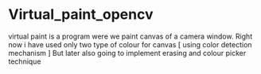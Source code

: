# Virtual_paint_opencv
virtual paint is a program were we paint canvas of a camera window. 
Right now  i have used only two type of colour for canvas [ using color detection mechanism ]
But later also going to implement erasing and colour picker technique
